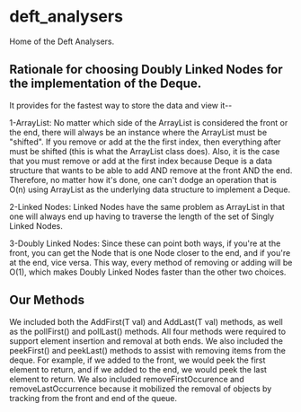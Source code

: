 # deft_analysers
Home of the Deft Analysers.

## Rationale for choosing Doubly Linked Nodes for the implementation of the Deque. 

   It provides for the fastest way to store the data and view it-- 
   
   
   1-ArrayList: No matter which side of the ArrayList is considered the front or the end, there will always be an instance where the      ArrayList must be "shifted". If you remove or add at the the first index, then everything after must be shifted (this is what the ArrayList class does). Also, it is the case that you must remove or add at the first index because Deque is a data structure that wants to be able to add AND remove at the front AND the end. Therefore, no matter how it's done, one can't dodge an operation that is O(n) using ArrayList as the underlying data structure to implement a Deque. 
   
   
   2-Linked Nodes: Linked Nodes have the same problem as ArrayList in that one will always end up having to traverse the length of the set of Singly Linked Nodes. 
   
   
   3-Doubly Linked Nodes: Since these can point both ways, if you're at the front, you can get the Node that is one Node closer to the end, and if you're at the end, vice versa. This way, every method of removing or adding will be O(1), which makes Doubly Linked Nodes faster than the other two choices. 
   
   ## Our Methods

We included both the AddFirst(T val) and AddLast(T val) methods, as well as the pollFirst() and pollLast() methods. All four methods were required to support element insertion and removal at both ends. We also included the peekFirst() and peekLast() methods to assist with removing items from the deque. For example, if we added to the front, we would peek the first element to return, and if we added to the end, we would peek the last element to return. We also included removeFirstOccurence and removeLastOccurrence because it mobilized the removal of objects by tracking from the front and end of the queue. 
